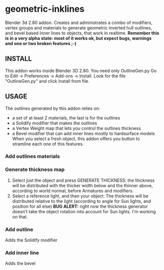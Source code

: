 # geometric-inklines
Blender 3d 2.80 addon. Creates and administrates a combo of modifiers, vertex groups and materials to generate geometric inverted hull outlines, and bevel based inner lines to objects, that work in realtime.
**Remember this is in a very alpha state: most of it works ok, but expect bugs, warnings and one or two broken features ;-)**

## INSTALL
This addon works inside Blender 3D 2.80.
You need only OutlineGen.py
Go to Edit -> Preferences -> Add-ons -> Install. Look for the file "OutlineGen.py" and click Install from file.

## USAGE
The outlines generated by this addon relies on:
* a set of at least 2 materials, the last is for the outlines
* a Solidify modifier that makes the outlines
* a Vertex Weight map that lets you control the outlines thickness
* a Bevel modifier that can add inner lines mostly to hardsurface models
When you select a fresh object, this addon offers you button to stramline each one of this features.

### Add outlines materials

### Generate thickness map
1. Select just the object and press GENERATE THICKNESS: 
	the thickness will be distributed with the thicker width below and the thinner above, according to world normal, before Armatures and modifiers.
2. Select a reference light, and then your object: The thickness will be distributed relative to the light (according to angle for Sun lights, and position for all else)
**BUG ALERT:** right now the thickness generator doesn't take the object rotation into account for Sun lights. I'm working on that.

### Add outline
Adds the Solidify modifier

### Add inner line
Adds the bevel

